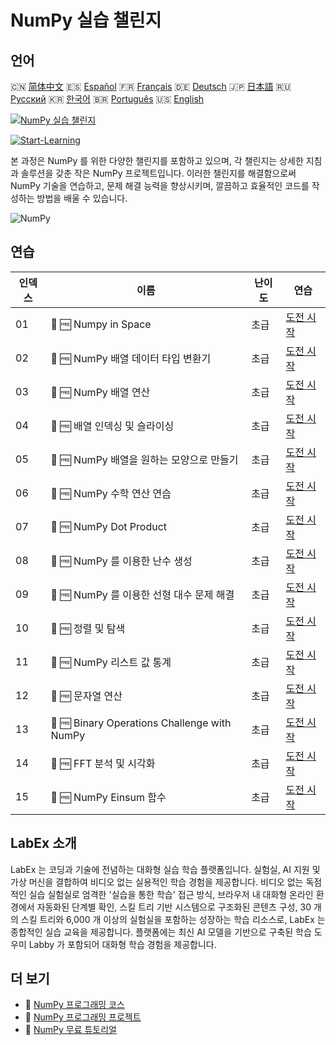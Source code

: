 # NumPy 실습 챌린지

## 언어

🇨🇳 [简体中文](README_zh.md) 🇪🇸 [Español](README_es.md) 🇫🇷 [Français](README_fr.md) 🇩🇪 [Deutsch](README_de.md) 🇯🇵 [日本語](README_ja.md) 🇷🇺 [Русский](README_ru.md) 🇰🇷 [한국어](README_ko.md) 🇧🇷 [Português](README_pt.md) 🇺🇸 [English](README.md) 

[![NumPy 실습 챌린지](https://cover-creator.labex.io/numpy-practice-challenges.png?lang=ko)](https://labex.io/ko/courses/numpy-practice-challenges)

[![Start-Learning](https://img.shields.io/badge/Start-Learning-whitesmoke?style=for-the-badge)](https://labex.io/ko/courses/numpy-practice-challenges)

본 과정은 NumPy 를 위한 다양한 챌린지를 포함하고 있으며, 각 챌린지는 상세한 지침과 솔루션을 갖춘 작은 NumPy 프로젝트입니다. 이러한 챌린지를 해결함으로써 NumPy 기술을 연습하고, 문제 해결 능력을 향상시키며, 깔끔하고 효율적인 코드를 작성하는 방법을 배울 수 있습니다.

![NumPy](https://img.shields.io/badge/NumPy-whitesmoke?style=for-the-badge&logo=numpy)


## 연습

|   인덱스 | 이름                                         | 난이도   | 연습                                                                                                                 |
|----------|----------------------------------------------|----------|----------------------------------------------------------------------------------------------------------------------|
|       01 | 🎯 🆓 Numpy in Space                         | 초급     | <a target='_blank' href='https://labex.io/ko/labs/numpy-numpy-in-space-33961'>도전 시작</a>                          |
|       02 | 🎯 🆓 NumPy 배열 데이터 타입 변환기          | 초급     | <a target='_blank' href='https://labex.io/ko/labs/numpy-numpy-array-datatype-converter-9187'>도전 시작</a>           |
|       03 | 🎯 🆓 NumPy 배열 연산                        | 초급     | <a target='_blank' href='https://labex.io/ko/labs/numpy-numpy-array-operation-8708'>도전 시작</a>                    |
|       04 | 🎯 🆓 배열 인덱싱 및 슬라이싱                | 초급     | <a target='_blank' href='https://labex.io/ko/labs/numpy-array-indexing-and-slicing-38504'>도전 시작</a>              |
|       05 | 🎯 🆓 NumPy 배열을 원하는 모양으로 만들기    | 초급     | <a target='_blank' href='https://labex.io/ko/labs/numpy-make-numpy-array-your-shape-8687'>도전 시작</a>              |
|       06 | 🎯 🆓 NumPy 수학 연산 연습                   | 초급     | <a target='_blank' href='https://labex.io/ko/tutorials/python-numpy-math-games-10'>도전 시작</a>                     |
|       07 | 🎯 🆓 NumPy Dot Product                      | 초급     | <a target='_blank' href='https://labex.io/ko/labs/numpy-numpy-dot-product-8737'>도전 시작</a>                        |
|       08 | 🎯 🆓 NumPy 를 이용한 난수 생성              | 초급     | <a target='_blank' href='https://labex.io/ko/labs/numpy-random-number-generation-with-numpy-34635'>도전 시작</a>     |
|       09 | 🎯 🆓 NumPy 를 이용한 선형 대수 문제 해결    | 초급     | <a target='_blank' href='https://labex.io/ko/labs/numpy-linear-algebra-solving-with-numpy-8000'>도전 시작</a>        |
|       10 | 🎯 🆓 정렬 및 탐색                           | 초급     | <a target='_blank' href='https://labex.io/ko/labs/numpy-sorting-and-searching-154566'>도전 시작</a>                  |
|       11 | 🎯 🆓 NumPy 리스트 값 통계                   | 초급     | <a target='_blank' href='https://labex.io/ko/labs/numpy-numpy-list-value-statistics-664'>도전 시작</a>               |
|       12 | 🎯 🆓 문자열 연산                            | 초급     | <a target='_blank' href='https://labex.io/ko/labs/python-string-operations-148882'>도전 시작</a>                     |
|       13 | 🎯 🆓 Binary Operations Challenge with NumPy | 초급     | <a target='_blank' href='https://labex.io/ko/labs/numpy-binary-operations-challenge-with-numpy-153823'>도전 시작</a> |
|       14 | 🎯 🆓 FFT 분석 및 시각화                     | 초급     | <a target='_blank' href='https://labex.io/ko/labs/numpy-analyze-and-visualize-fft-55715'>도전 시작</a>               |
|       15 | 🎯 🆓 NumPy Einsum 함수                      | 초급     | <a target='_blank' href='https://labex.io/ko/tutorials/numpy-numpy-einsum-function-8001'>도전 시작</a>               |

## LabEx 소개

LabEx 는 코딩과 기술에 전념하는 대화형 실습 학습 플랫폼입니다. 실험실, AI 지원 및 가상 머신을 결합하여 비디오 없는 실용적인 학습 경험을 제공합니다. 비디오 없는 독점적인 실습 실험실로 엄격한 '실습을 통한 학습' 접근 방식, 브라우저 내 대화형 온라인 환경에서 자동화된 단계별 확인, 스킬 트리 기반 시스템으로 구조화된 콘텐츠 구성, 30 개의 스킬 트리와 6,000 개 이상의 실험실을 포함하는 성장하는 학습 리소스로, LabEx 는 종합적인 실습 교육을 제공합니다. 플랫폼에는 최신 AI 모델을 기반으로 구축된 학습 도우미 Labby 가 포함되어 대화형 학습 경험을 제공합니다.

## 더 보기

- 🔗 [NumPy 프로그래밍 코스](https://github.com/labex-labs/awesome-programming-courses)
- 🔗 [NumPy 프로그래밍 프로젝트](https://github.com/labex-labs/awesome-programming-projects)
- 🔗 [NumPy 무료 튜토리얼](https://github.com/labex-labs/numpy-free-tutorials)

